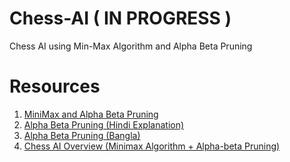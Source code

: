 # Chess-AI ( **IN PROGRESS** )
Chess AI using Min-Max Algorithm and Alpha Beta Pruning


# Resources

1. [MiniMax and Alpha Beta Pruning ](https://www.youtube.com/watch?v=l-hh51ncgDI)
2. [Alpha Beta Pruning (Hindi Explanation)](https://www.youtube.com/watch?v=dEs_kbvu_0s)
3. [Alpha Beta Pruning (Bangla)](https://www.youtube.com/watch?v=cc4UjODBKLQ)
4. [Chess AI Overview (Minimax Algorithm + Alpha-beta Pruning)](https://www.youtube.com/watch?v=-ivz8yJ4l4E)
